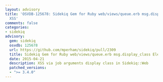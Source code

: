 ```yaml
---
layout: advisory
title: 'OSVDB-125678: Sidekiq Gem for Ruby web/views/queue.erb msg.display_class Element
  XSS'
comments: false
categories:
- sidekiq
advisory:
  gem: sidekiq
  osvdb: 125678
  url: https://github.com/mperham/sidekiq/pull/2309
  title: Sidekiq Gem for Ruby web/views/queue.erb msg.display_class Element XSS
  date: 2015-04-21
  description: XSS via job arguments display class in Sidekiq::Web
  patched_versions:
  - ">= 3.4.0"
---
```

